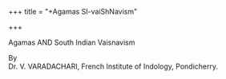 +++
title = "+Agamas SI-vaiShNavism"

+++

Agamas AND 
South Indian Vaisnavism 

By  
Dr. V. VARADACHARI, French  Institute of Indology,   Pondicherry.  
